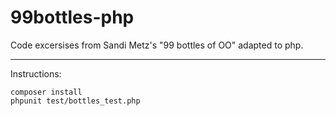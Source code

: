 # 99bottles-php

Code excersises from Sandi Metz's "99 bottles of OO" adapted to php.

---

Instructions:
```
composer install
phpunit test/bottles_test.php
```
